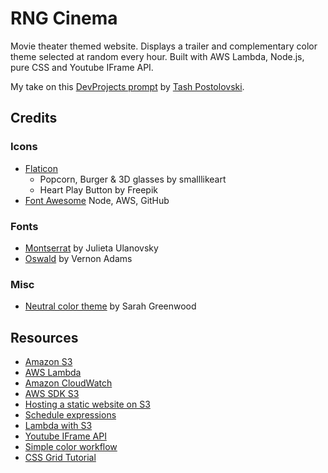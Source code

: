 # RNG Cinema

Movie theater themed website. Displays a trailer and complementary color theme selected at random every hour. Built with AWS Lambda, Node.js, pure CSS and Youtube IFrame API.

My take on this [DevProjects prompt](https://www.codementor.io/projects/web/personal-website-with-randomly-generated-design-atx32ht3j3) by [Tash Postolovski](https://github.com/npostolovski).


## Credits

### Icons
* [Flaticon](https://www.flaticon.com)
	* Popcorn, Burger & 3D glasses by smalllikeart
	* Heart Play Button by Freepik
* [Font Awesome](https://fontawesome.com) Node, AWS, GitHub

### Fonts
* [Montserrat](https://fonts.google.com/specimen/Montserrat) by Julieta Ulanovsky
* [Oswald](https://fonts.google.com/specimen/Oswald) by Vernon Adams

### Misc
* [Neutral color theme](https://color.adobe.com/Neutral-color-theme-17038838) by Sarah Greenwood


## Resources
* [Amazon S3](https://aws.amazon.com/s3/)
* [AWS Lambda](https://docs.aws.amazon.com/lambda/index.html)
* [Amazon CloudWatch](https://aws.amazon.com/cloudwatch/)
* [AWS SDK S3](https://docs.aws.amazon.com/AWSJavaScriptSDK/latest/AWS/S3.html)
* [Hosting a static website on S3](https://docs.aws.amazon.com/AmazonS3/latest/userguide/HostingWebsiteOnS3Setup.html)
* [Schedule expressions](https://docs.aws.amazon.com/lambda/latest/dg/services-cloudwatchevents-expressions.html)
* [Lambda with S3](https://docs.aws.amazon.com/lambda/latest/dg/with-s3-example.html)
* [Youtube IFrame API](https://developers.google.com/youtube/iframe_api_reference)
* [Simple color workflow](https://www.smashingmagazine.com/2016/04/web-developer-guide-color/)
* [CSS Grid Tutorial](https://www.youtube.com/watch?v=EFafSYg-PkI)